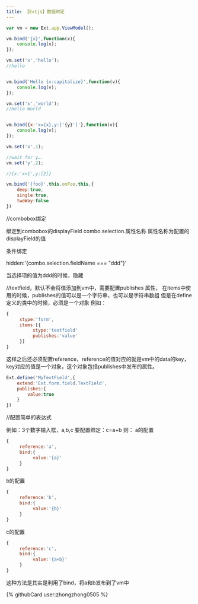 ```yaml
---
title: 【Extjs】数据绑定
---
```

```js
var vm = new Ext.app.ViewModel();

vm.bind('{x}',function(x){
    console.log(x);
});

vm.set('x','hello');
//hello


vm.bind('Hello {x:capitalize}',function(v){
    console.log(v);
});

vm.set('x','world');
//Hello World


vm.bind({x:'x={x},y:['{y}']'},function(v){
    console.log(v);
});

vm.set('x',1);

//wait for y….
vm.set('y',2);

//{x:'x=1',y:[2]}

vm.bind('{foo}',this.onFoo,this,{
    deep:true,
    single:true,
    twoWay:false
})

```

<!-- more -->

//combobox绑定

绑定到combobox的displayField
combo.selection.属性名称
属性名称为配置的displayField的值

条件绑定

hidden:'{combo.selection.fieldName === "ddd"}'

当选择项的值为ddd的时候，隐藏


//textfield，默认不会将值添加到vm中，需要配置publishes
属性，
在items中使用的时候，publishes的值可以是一个字符串，也可以是字符串数组
但是在define定义的类中的时候，必须是一个对象
例如：
```js
{
     xtype:'form',
     items:[{
          xtype:'textfield'
          publishes:'value'
     }]
}
```

这样之后还必须配置reference，reference的值对应的就是vm中的data的key，key对应的值是一个对象，这个对象包括publishes中发布的属性。

```js
Ext.define('MyTextField',{
    extend:'Ext.form.field.TextField',
    publishes:{
        value:true
    }
})
```

//配置简单的表达式

例如：3个数字输入框，a,b,c
要配置绑定：c=a+b
则：
a的配置
```js
{
     reference:'a',
     bind:{
          value:'{a}'
     }
}
```
b的配置
```js
{
     reference:'b',
     bind:{
          value:'{b}'
     }
}
```
c的配置
```js
{
     reference:'c',
     bind:{
          value:'{a+b}'
     }
}
```

这种方法是其实是利用了bind，将a和b发布到了vm中

{% githubCard user:zhongzhong0505 %}







